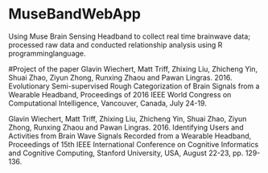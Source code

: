 # MuseBandWebApp

Using Muse Brain Sensing Headband to collect real time brainwave data; processed raw data and conducted relationship analysis using R programminglanguage.

#Project of the paper
Glavin Wiechert, Matt Triff, Zhixing Liu, Zhicheng Yin, Shuai Zhao, Ziyun Zhong, Runxing Zhaou and Pawan Lingras. 2016. Evolutionary Semi-supervised Rough Categorization of Brain Signals from a Wearable Headband, Proceedings of 2016 IEEE World Congress on Computational Intelligence, Vancouver, Canada, July 24-19.

Glavin Wiechert, Matt Triff, Zhixing Liu, Zhicheng Yin, Shuai Zhao, Ziyun Zhong, Runxing Zhaou and Pawan Lingras. 2016. Identifying Users and Activities from Brain Wave Signals Recorded from a Wearable Headband, Proceedings of 15th IEEE International Conference on Cognitive Informatics and Cognitive Computing, Stanford University, USA, August 22-23, pp. 129-136.
